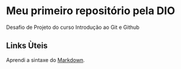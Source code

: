# Meu primeiro repositório pela DIO
Desafio de Projeto do curso Introdução ao Git e Github

## Links Ùteis
Aprendi a sintaxe do [Markdown](https://www.markdownguide.org/basic-syntax/).
